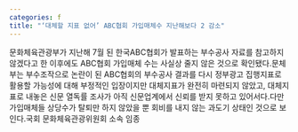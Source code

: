 ```yaml
---
categories: f
title: "‘대체할 지표 없어’ ABC협회 가입매체수 지난해보다 2 감소"
---
```

문화체육관광부가 지난해 7월 된 한국ABC협회가 발표하는 부수공사 자료를 참고하지 않겠다고 한 이후에도 ABC협회 가입매체 수는 사실상 줄지 않은 것으로 확인됐다.문체부는 부수조작으로 논란이 된 ABC협회의 부수공사 결과를 다시 정부광고 집행지표로 활용할 가능성에 대해 부정적인 입장이지만 대체지표가 완전히 마련되지 않았고, 대체지표로 내놓은 신문 열독률 조사가 아직 신문업계에서 신뢰를 받지 못하고 있어서다.다만 가입매체들 상당수가 탈퇴만 하지 않았을 뿐 회비를 내지 않는 과도기 상태인 것으로 보인다.국회 문화체육관광위원회 소속 임종